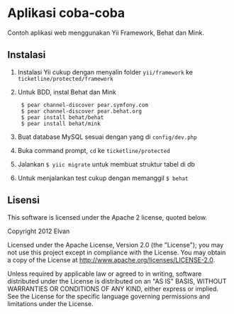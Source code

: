 Aplikasi coba-coba
==================

Contoh aplikasi web menggunakan Yii Framework, Behat dan Mink.

Instalasi
---------

1. Instalasi Yii cukup dengan menyalin folder `yii/framework` ke `ticketline/protected/framework`
2. Untuk BDD, instal Behat dan Mink

        $ pear channel-discover pear.symfony.com
        $ pear channel-discover pear.behat.org
        $ pear install behat/behat
        $ pear install behat/mink

3. Buat database MySQL sesuai  dengan yang di `config/dev.php`
4. Buka command prompt, `cd` ke `ticketline/protected`
5. Jalankan `$ yiic migrate` untuk membuat struktur tabel di db
6. Untuk menjalankan test cukup dengan memanggil `$ behat`

Lisensi
-------

This software is licensed under the Apache 2 license, quoted below.

Copyright 2012 Elvan

Licensed under the Apache License, Version 2.0 (the "License"); you may not use this project except in compliance with the License. You may obtain a copy of the License at http://www.apache.org/licenses/LICENSE-2.0.

Unless required by applicable law or agreed to in writing, software distributed under the License is distributed on an "AS IS" BASIS, WITHOUT WARRANTIES OR CONDITIONS OF ANY KIND, either express or implied. See the License for the specific language governing permissions and limitations under the License.
